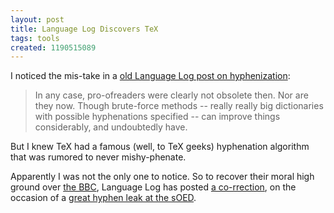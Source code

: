 ```yaml
---
layout: post
title: Language Log Discovers TeX
tags: tools
created: 1190515089
---
```

I noticed the mis-take in a [old Language Log post on hyphenization](http://itre.cis.upenn.edu/%7Emyl/languagelog/archives/004660.html):

>  In any case, pro-ofreaders were clearly not obsolete then.  Nor are they now.  Though brute-force methods -- really really big dictionaries with possible hyphenations specified -- can improve things considerably, and undoubtedly have.

But I knew TeX had a famous (well, to TeX geeks) hyphenation algorithm that was rumored to never mishy-phenate.<!--break-->

Apparently I was not the only one to notice.  So to recover their moral high ground over [the BBC](http://itre.cis.upenn.edu/~myl/languagelog/archives/003507.html), Language Log has posted [a co-rrection](http://itre.cis.upenn.edu/~myl/languagelog/archives/004946.html), on the occasion of a [great hyphen leak at the sOED](http://itre.cis.upenn.edu/~myl/languagelog/archives/004945.html).
